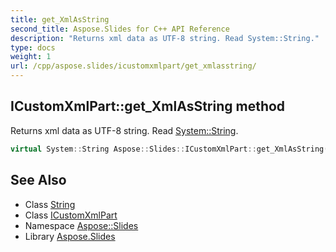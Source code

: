 ```yaml
---
title: get_XmlAsString
second_title: Aspose.Slides for C++ API Reference
description: "Returns xml data as UTF-8 string. Read System::String."
type: docs
weight: 1
url: /cpp/aspose.slides/icustomxmlpart/get_xmlasstring/
---
```

## ICustomXmlPart::get_XmlAsString method


Returns xml data as UTF-8 string. Read [System::String](../../../system/string/).

```cpp
virtual System::String Aspose::Slides::ICustomXmlPart::get_XmlAsString()=0
```

## See Also

* Class [String](../../../system/string/)
* Class [ICustomXmlPart](../)
* Namespace [Aspose::Slides](../../)
* Library [Aspose.Slides](../../../)
